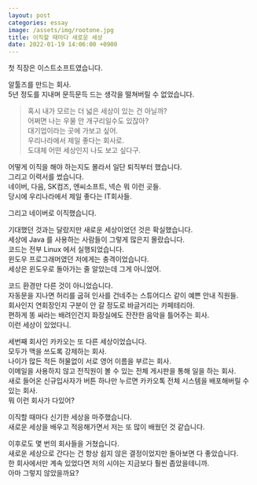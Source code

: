 ```yaml
---
layout: post
categories: essay
image: /assets/img/rootone.jpg
title: 이직할 때마다 새로운 세상
date: 2022-01-19 14:06:00 +0900
---
```

첫 직장은 이스트소프트였습니다.

알툴즈를 만드는 회사.  
5년 정도를 지내며 문득문득 드는 생각을 떨쳐버릴 수 없었습니다.

> 혹시 내가 모르는 더 넓은 세상이 있는 건 아닐까?  
> 어쩌면 나는 우물 안 개구리일수도 있잖아?  
> 대기업이라는 곳에 가보고 싶어.  
> 우리나라에서 제일 좋다는 회사로.  
> 도대체 어떤 세상인지 나도 보고 싶다구.

어떻게 이직을 해야 하는지도 몰라서 일단 퇴직부터 했습니다.  
그리고 이력서를 썼습니다.  
네이버, 다음, SK컴즈, 엔씨소프트, 넥슨 뭐 이런 곳들.  
당시에 우리나라에서 제일 좋다는 IT회사들.  

그리고 네이버로 이직했습니다.

기대했던 것과는 달랐지만 새로운 세상이었던 것은 확실했습니다.   
세상에 Java 를 사용하는 사람들이 그렇게 많은지 몰랐습니다.  
코드는 전부 Linux 에서 실행되었습니다.  
윈도우 프로그래머였던 저에게는 충격이었습니다.  
세상은 윈도우로 돌아가는 줄 알았는데 그게 아니었어.

코드 환경만 다른 것이 아니었습니다.  
자동문을 지나면 허리를 굽혀 인사를 건네주는 스튜어디스 같이 예쁜 안내 직원들.  
회사인지 연회장인지 구분이 안 갈 정도로 바글거리는 카페테리아.  
편하게 똥 싸라는 배려인건지 화장실에도 잔잔한 음악을 틀어주는 회사.  
이런 세상이 있었다니.

세번째 회사인 카카오는 또 다른 세상이었습니다.  
모두가 맥을 쓰도록 강제하는 회사.  
나이가 많든 적든 허물없이 서로 영어 이름을 부르는 회사.  
이메일을 사용하지 않고 전직원이 볼 수 있는 전체 게시판을 통해 일을 하는 회사.  
새로 들어온 신규입사자가 버튼 하나만 누르면 카카오톡 전체 시스템을 배포해버릴 수 있는 회사.  
뭐 이런 회사가 다있어?

이직할 때마다 신기한 세상을 마주했습니다.  
새로운 세상을 배우고 적응해가면서 저는 또 많이 배웠던 것 같습니다.

이후로도 몇 번의 회사들을 거쳤습니다.  
새로운 세상으로 간다는 건 항상 쉽지 않은 결정이었지만 돌아보면 다 좋았습니다.  
한 회사에서만 계속 있었다면 저의 시야는 지금보다 훨씬 좁았을테니까.  
아마 그렇지 않았을까요?